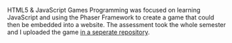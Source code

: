 HTML5 & JavaScript Games Programming was focused on learning JavaScript and using the Phaser Framework to create a game that could then be embedded into a website. The assessment took the whole semester and I uploaded the game [in a seperate repository](https://github.com/yuchingho/BubbleAliens).
